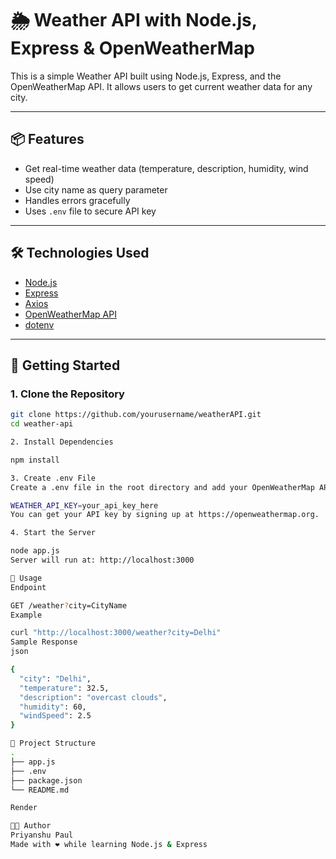 # 🌦️ Weather API with Node.js, Express & OpenWeatherMap

This is a simple Weather API built using Node.js, Express, and the OpenWeatherMap API. It allows users to get current weather data for any city.

---

## 📦 Features

- Get real-time weather data (temperature, description, humidity, wind speed)
- Use city name as query parameter
- Handles errors gracefully
- Uses `.env` file to secure API key

---

## 🛠️ Technologies Used

- [Node.js](https://nodejs.org/)
- [Express](https://expressjs.com/)
- [Axios](https://axios-http.com/)
- [OpenWeatherMap API](https://openweathermap.org/api)
- [dotenv](https://www.npmjs.com/package/dotenv)

---

## 🚀 Getting Started

### 1. Clone the Repository

```bash
git clone https://github.com/yourusername/weatherAPI.git
cd weather-api

2. Install Dependencies

npm install

3. Create .env File
Create a .env file in the root directory and add your OpenWeatherMap API key:

WEATHER_API_KEY=your_api_key_here
You can get your API key by signing up at https://openweathermap.org.

4. Start the Server

node app.js
Server will run at: http://localhost:3000

📡 Usage
Endpoint

GET /weather?city=CityName
Example

curl "http://localhost:3000/weather?city=Delhi"
Sample Response
json

{
  "city": "Delhi",
  "temperature": 32.5,
  "description": "overcast clouds",
  "humidity": 60,
  "windSpeed": 2.5
}

📄 Project Structure
.
├── app.js
├── .env
├── package.json
└── README.md

Render

👨‍💻 Author
Priyanshu Paul
Made with ❤️ while learning Node.js & Express
